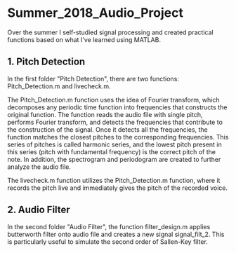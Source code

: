 # Summer_2018_Audio_Project
Over the summer I self-studied signal processing and created practical functions based on what I've learned using MATLAB. 

## 1. Pitch Detection
In the first folder "Pitch Detection", there are two functions: Pitch_Detection.m and livecheck.m. 

The Pitch_Detection.m function uses the idea of Fourier transform, which decomposes any periodic time function into frequencies that constructs the original function. The function reads the audio file with single pitch, performs Fourier transform, and detects the frequencies that contribute to the construction of the signal. Once it detects all the frequencies, the function matches the closest pitches to the corresponding frequencies. This series of pitches is called harmonic series, and the lowest pitch present in this series (pitch with fundamental frequency) is the correct pitch of the note. In addition, the spectrogram and periodogram are created to further analyze the audio file.  

The livecheck.m function utilizes the Pitch_Detection.m function, where it records the pitch live and immediately gives the pitch of the recorded voice. 

## 2. Audio Filter

In the second folder "Audio Filter", the function filter_design.m applies butterworth filter onto audio file and creates a new signal signal_filt_2. This is particularly useful to simulate the second order of Sallen-Key filter. 
